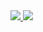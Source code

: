 <div style="align:center">
  <a href="https://github.com/lang-codes">
  <img src="https://github-readme-stats.vercel.app/api?username=lang-codes&show_icons=true&theme=dark&include_all_commits=true&count_private=true"/>
  <img src="https://github-readme-stats.vercel.app/api/top-langs/?username=lang-codes&layout=compact&langs_count=7&theme=dark"/>
</div>
